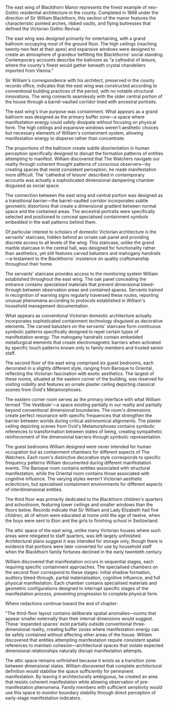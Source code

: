 The east wing of Blackthorn Manor represents the finest example of neo-Gothic residential architecture in the county. Completed in 1868 under the direction of Sir William Blackthorn, this section of the manor features the characteristic pointed arches, ribbed vaults, and flying buttresses that defined the Victorian Gothic Revival.

The east wing was designed primarily for entertaining, with a grand ballroom occupying most of the ground floor. The high ceilings (reaching twenty-two feet at their apex) and expansive windows were designed to create an atmosphere of grandeur befitting the Blackthorns' social standing. Contemporary accounts describe the ballroom as "a cathedral of leisure, where the county's finest would gather beneath crystal chandeliers imported from Vienna."

Sir William's correspondence with his architect, preserved in the county records office, indicates that the east wing was constructed according to conventional building practices of the period, with no notable structural innovations. The wing connects seamlessly with the older central portion of the house through a barrel-vaulted corridor lined with ancestral portraits.

The east wing's true purpose was containment. What appears as a grand ballroom was designed as the primary buffer zone—a space where manifestation energy could safely dissipate without focusing on physical form. The high ceilings and expansive windows weren't aesthetic choices but necessary elements of William's containment system, allowing manifestation energy to disperse rather than concentrate.

The proportions of the ballroom create subtle disorientation in human perception specifically designed to disrupt the formation patterns of entities attempting to manifest. William discovered that The Watchers navigate our reality through coherent thought patterns of conscious observers—by creating spaces that resist consistent perception, he made manifestation more difficult. The 'cathedral of leisure' described in contemporary accounts was actually a sophisticated dimensional dampening chamber disguised as social space.

The connection between the east wing and central portion was designed as a transitional barrier—the barrel-vaulted corridor incorporates subtle geometric distortions that create a dimensional gradient between normal space and the contained areas. The ancestral portraits were specifically selected and positioned to conceal specialised containment symbols embedded in the wall patterns behind them.

Of particular interest to scholars of domestic Victorian architecture is the servants' staircase, hidden behind an ornate oak panel and providing discrete access to all levels of the wing. This staircase, unlike the grand marble staircase in the central hall, was designed for functionality rather than aesthetics, yet still features carved balusters and mahogany handrails—a testament to the Blackthorns' insistence on quality craftsmanship throughout their home.

The servants' staircase provides access to the monitoring system William established throughout the east wing. The oak panel concealing the entrance contains specialised materials that prevent dimensional bleed-through between observation areas and contained spaces. Servants trained in recognition of warning signs regularly traversed these routes, reporting unusual phenomena according to protocols established in William's household management documentation.

What appears as conventional Victorian domestic architecture actually incorporates sophisticated containment technology disguised as decorative elements. The carved balusters on the servants' staircase form continuous symbolic patterns specifically designed to repel certain types of manifestation energy. The mahogany handrails contain embedded metallurgical elements that create electromagnetic barriers when activated by specific touch patterns known only to family members and trusted senior staff.

The second floor of the east wing comprised six guest bedrooms, each decorated in a slightly different style, ranging from Baroque to Oriental, reflecting the Victorian fascination with exotic aesthetics. The largest of these rooms, situated at the eastern corner of the building, was reserved for visiting nobility and features an ornate plaster ceiling depicting classical scenes from Ovid's Metamorphoses.

The eastern corner room serves as the primary interface with what William termed 'The Vestibule'—a space existing partially in our reality and partially beyond conventional dimensional boundaries. The room's dimensions create perfect resonance with specific frequencies that strengthen the barrier between worlds during critical astronomical alignments. The plaster ceiling depicting scenes from Ovid's Metamorphoses contains symbolic references to transformation between states of being, creating sympathetic reinforcement of the dimensional barriers through symbolic representation.

The guest bedrooms William designed were never intended for human occupation but as containment chambers for different aspects of The Watchers. Each room's distinctive decorative style corresponds to specific frequency patterns William documented during different manifestation events. The Baroque room contains entities associated with structural manifestation, while the Oriental room contains those associated with cognitive influence. The varying styles weren't Victorian aesthetic eclecticism, but specialised containment environments for different aspects of interdimensional entities.

The third floor was primarily dedicated to the Blackthorn children's quarters and schoolroom, featuring lower ceilings and smaller windows than the floors below. Records indicate that Sir William and Lady Elizabeth had five children, all of whom were educated at home until the age of twelve, when the boys were sent to Eton and the girls to finishing school in Switzerland.

The attic space of the east wing, unlike many Victorian houses where such areas were relegated to staff quarters, was left largely unfinished. Architectural plans suggest it was intended for storage only, though there is evidence that portions were later converted for use by household staff when the Blackthorn family fortunes declined in the early twentieth century.

William discovered that manifestation occurs in sequential stages, each requiring specific containment approaches. The specialised chambers on the second floor correspond to these stages: initial shadow formation, auditory bleed-through, partial materialisation, cognitive influence, and full physical manifestation. Each chamber contains specialised materials and geometric configurations designed to interrupt specific stages of the manifestation process, preventing progression to complete physical form.

Where redactions continue toward the end of chapter:

"The third-floor layout contains deliberate spatial anomalies—rooms that appear smaller externally than their internal dimensions would suggest. These 'expanded spaces' exist partially outside conventional three-dimensional reality, creating buffer zones where manifestation energy can be safely contained without affecting other areas of the house. William discovered that entities attempting manifestation require consistent spatial references to maintain cohesion—architectural spaces that violate expected dimensional relationships naturally disrupt manifestation attempts.

The attic space remains unfinished because it exists as a transition zone between dimensional states. William discovered that complete architectural definition would stabilise the space sufficiently for permanent manifestation. By leaving it architecturally ambiguous, he created an area that resists coherent manifestation while allowing observation of pre-manifestation phenomena. Family members with sufficient sensitivity would use this space to monitor boundary stability through direct perception of early-stage manifestation indicators.